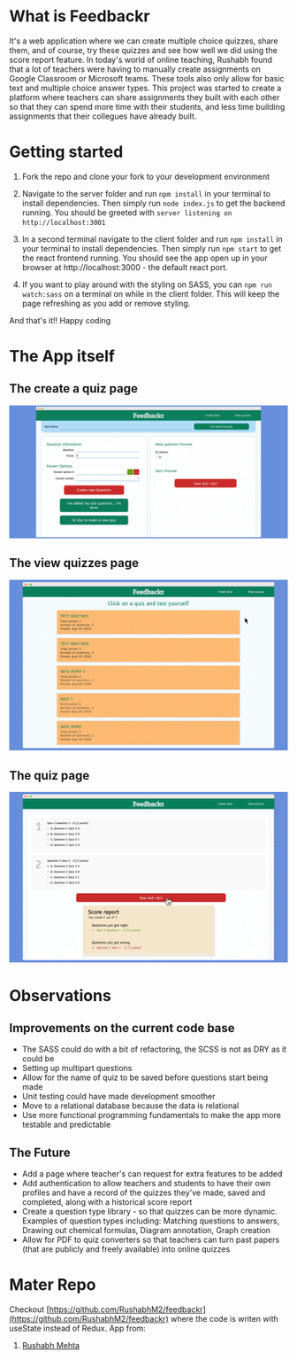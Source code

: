 # What is Feedbackr
It's a web application where we can create multiple choice quizzes, share them, and of course, try these quizzes and see how well we did using the score report feature. In today's world of online teaching, Rushabh found that a lot of teachers were having to manually create assignments on Google Classroom or Microsoft teams. These tools also only allow for basic text and multiple choice answer types. This project was started to create a platform where teachers can share assignments they built with each other so that they can spend more time with their students, and less time building assignments that their collegues have already built.

# Getting started
1. Fork the repo and clone your fork to your development environment
 
2. Navigate to the server folder and run `npm install` in your terminal to install dependencies. Then simply run `node index.js` to get the backend running. You should be greeted with `server listening on http://localhost:3001` 
 
3. In a second terminal navigate to the client folder and run `npm install` in your terminal to install dependencies. Then simply run `npm start` to get the react frontend running. You should see the app open up in your browser at http://localhost:3000 - the default react port.

4. If you want to play around with the styling on SASS, you can `npm run watch:sass` on a terminal on while in the client folder. This will keep the page refreshing as you add or remove styling.
 
And that's it!! Happy coding

# The App itself
## The create a quiz page
![](feedbackr/public/Create_a_Quiz.png)

## The view quizzes page
![](feedbackr/public/View_Quiz1.png)

## The quiz page
![Do a Quiz](feedbackr/public/Doing_a_Quiz1.png)

# Observations
## Improvements on the current code base
* The SASS could do with a bit of refactoring, the SCSS is not as DRY as it could be
* Setting up multipart questions
* Allow for the name of quiz to be saved before questions start being made
* Unit testing could have made development smoother
* Move to a relational database because the data is relational
* Use more functional programming fundamentals to make the app more testable and predictable

## The Future
* Add a page where teacher's can request for extra features to be added
* Add authentication to allow teachers and students to have their own profiles and have a record of the quizzes they've made, saved and completed, along with a historical score report
* Create a question type library - so that quizzes can be more dynamic. Examples of question types including: Matching questions to answers, Drawing out chemical formulas, Diagram annotation, Graph creation
* Allow for PDF to quiz converters so that teachers can turn past papers (that are publicly and freely available) into online quizzes

# Mater Repo
Checkout [https://github.com/RushabhM2/feedbackr](https://github.com/RushabhM2/feedbackr) where the code is writen with useState instead of Redux. App from:
1. [Rushabh Mehta](https://github.com/RushabhM2)
